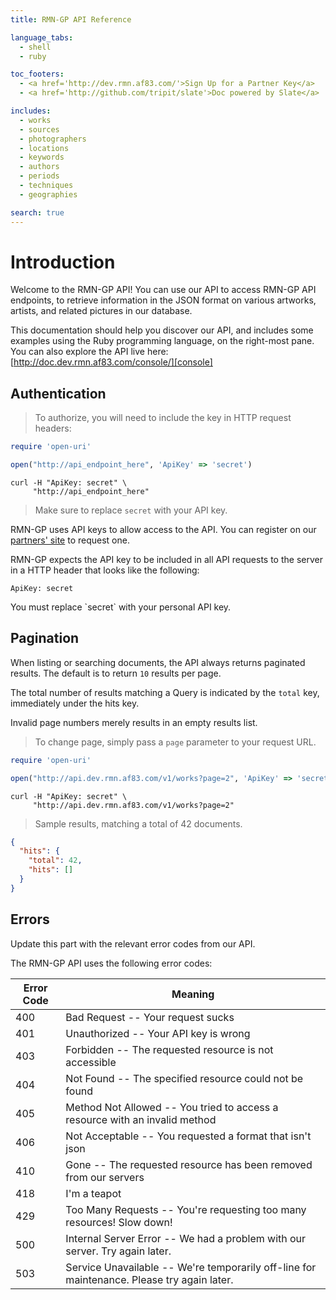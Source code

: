 ```yaml
---
title: RMN-GP API Reference

language_tabs:
  - shell
  - ruby

toc_footers:
  - <a href='http://dev.rmn.af83.com/'>Sign Up for a Partner Key</a>
  - <a href='http://github.com/tripit/slate'>Doc powered by Slate</a>

includes:
  - works
  - sources
  - photographers
  - locations
  - keywords
  - authors
  - periods
  - techniques
  - geographies

search: true
---
```



# Introduction

Welcome to the RMN-GP API! You can use our API to access RMN-GP API endpoints,
to retrieve information in the JSON format on various artworks, artists, and
related pictures in our database.

This documentation should help you discover our API, and includes some examples
using the Ruby programming language, on the right-most pane. You can also
explore the API live here: [http://doc.dev.rmn.af83.com/console/][console]


## Authentication

> To authorize, you will need to include the key in HTTP request headers:

```ruby
require 'open-uri'

open("http://api_endpoint_here", 'ApiKey' => 'secret')
```

```shell
curl -H "ApiKey: secret" \
     "http://api_endpoint_here"
```

> Make sure to replace `secret` with your API key.

RMN-GP uses API keys to allow access to the API. You can register on our
[partners' site][partners] to request one.

RMN-GP expects the API key to be included in all API requests to the server in a
HTTP header that looks like the following:

`ApiKey: secret`

<aside class="notice">
You must replace `secret` with your personal API key.
</aside>


## Pagination

When listing or searching documents, the API always returns paginated results.
The default is to return `10` results per page.

The total number of results matching a Query is indicated by the `total` key,
immediately under the hits key.

<aside class="warning">
Invalid page numbers merely results in an empty results list.
</aside>

> To change page, simply pass a `page` parameter to your request URL.

```ruby
require 'open-uri'

open("http://api.dev.rmn.af83.com/v1/works?page=2", 'ApiKey' => 'secret')
```

```shell
curl -H "ApiKey: secret" \
     "http://api.dev.rmn.af83.com/v1/works?page=2"
```

> Sample results, matching a total of 42 documents.

```json
{
  "hits": {
    "total": 42,
    "hits": []
  }
}
```


## Errors

<aside class="notice">Update this part with the relevant error codes from our API.</aside>

The RMN-GP API uses the following error codes:


Error Code | Meaning
---------- | -------
400 | Bad Request -- Your request sucks
401 | Unauthorized -- Your API key is wrong
403 | Forbidden -- The requested resource is not accessible
404 | Not Found -- The specified resource could not be found
405 | Method Not Allowed -- You tried to access a resource with an invalid method
406 | Not Acceptable -- You requested a format that isn't json
410 | Gone -- The requested resource has been removed from our servers
418 | I'm a teapot
429 | Too Many Requests -- You're requesting too many resources! Slow down!
500 | Internal Server Error -- We had a problem with our server. Try again later.
503 | Service Unavailable -- We're temporarily off-line for maintenance. Please try again later.


[console]: http://doc.dev.rmn.af83.com/console/
[partners]: http://dev.rmn.af83.com/partners
